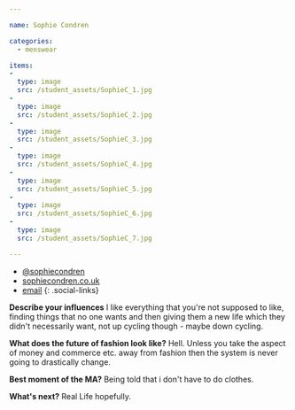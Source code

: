 ```yaml
---

name: Sophie Condren

categories:
  - menswear

items:
-
  type: image
  src: /student_assets/SophieC_1.jpg
-
  type: image
  src: /student_assets/SophieC_2.jpg
-
  type: image
  src: /student_assets/SophieC_3.jpg
-
  type: image
  src: /student_assets/SophieC_4.jpg
-
  type: image
  src: /student_assets/SophieC_5.jpg
-
  type: image
  src: /student_assets/SophieC_6.jpg
-
  type: image
  src: /student_assets/SophieC_7.jpg

---
```


* [@sophiecondren](https://www.instagram.com/sophiecondren/)
* [sophiecondren.co.uk](https://http://www.sophiecondren.co.uk)
* [email](mailto:sophie.condren@network.rca.ac.uk)
{: .social-links}

**Describe your influences**
I like everything that you're not supposed to
like, finding things that no one wants and then giving them a new life
which they didn't necessarily want, not up cycling though - maybe down
cycling.

**What does the future of fashion look like?**
Hell. Unless you take the aspect of money and commerce etc. away from fashion then the system is never going to drastically change.

**Best moment of the MA?**
Being told that i don't have to do clothes.

**What's next?**
Real Life hopefully.
